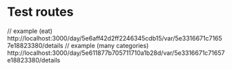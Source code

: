 # Test routes

// example (eat) http://localhost:3000/day/5e6aff42d2ff2246345cdb15/var/5e3316671c71657e18823380/details // example (many categories) http://localhost:3000/day/5e611877b705711710a1b28d/var/5e3316671c71657e18823380/details
